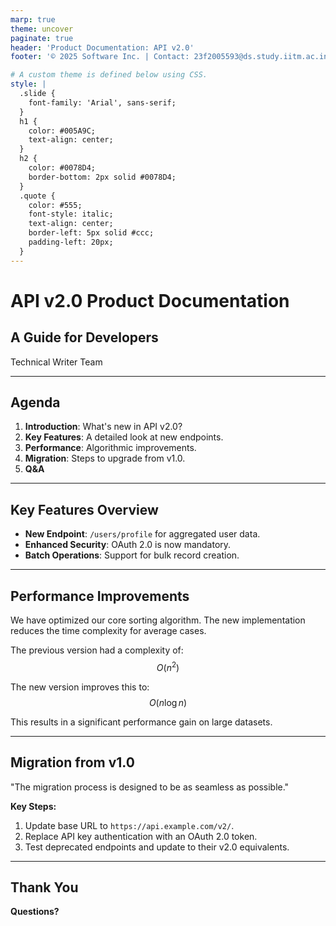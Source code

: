```yaml
---
marp: true
theme: uncover
paginate: true
header: 'Product Documentation: API v2.0'
footer: '© 2025 Software Inc. | Contact: 23f2005593@ds.study.iitm.ac.in'

# A custom theme is defined below using CSS.
style: |
  .slide {
    font-family: 'Arial', sans-serif;
  }
  h1 {
    color: #005A9C;
    text-align: center;
  }
  h2 {
    color: #0078D4;
    border-bottom: 2px solid #0078D4;
  }
  .quote {
    color: #555;
    font-style: italic;
    text-align: center;
    border-left: 5px solid #ccc;
    padding-left: 20px;
  }
---
```


<!-- _class: lead -->
<!-- _backgroundColor: #f0f4f8 -->

# **API v2.0 Product Documentation**
## A Guide for Developers
Technical Writer Team

---

## Agenda

1.  **Introduction**: What's new in API v2.0?
2.  **Key Features**: A detailed look at new endpoints.
3.  **Performance**: Algorithmic improvements.
4.  **Migration**: Steps to upgrade from v1.0.
5.  **Q&A**

---

<!--
backgroundImage: "url('https://images.unsplash.com/photo-1556740738-b6a63e27c4df?ixlib=rb-4.0.3&q=80&fm=jpg&crop=entropy&cs=tinysrgb&w=1080&fit=max')"
backgroundSize: cover
_color: white
_textShadow: 1px 1px 5px black
-->

## Key Features Overview

- **New Endpoint**: `/users/profile` for aggregated user data.
- **Enhanced Security**: OAuth 2.0 is now mandatory.
- **Batch Operations**: Support for bulk record creation.

---

## Performance Improvements

We have optimized our core sorting algorithm. The new implementation reduces the time complexity for average cases.

The previous version had a complexity of:
$$ O(n^2) $$

The new version improves this to:
$$ O(n \log n) $$

This results in a significant performance gain on large datasets.

---

<!-- _backgroundColor: #e8f5e9 -->

## Migration from v1.0

<div class="quote">
  "The migration process is designed to be as seamless as possible."
</div>

**Key Steps:**
1.  Update base URL to `https://api.example.com/v2/`.
2.  Replace API key authentication with an OAuth 2.0 token.
3.  Test deprecated endpoints and update to their v2.0 equivalents.

---

## Thank You

**Questions?**
